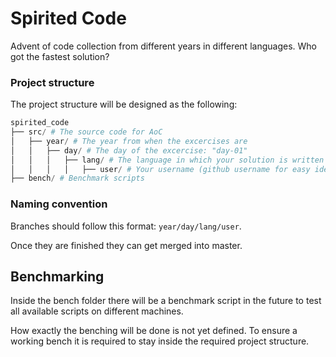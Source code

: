 # Spirited Code
Advent of code collection from different years in different languages. Who got the fastest solution?

### Project structure

The project structure will be designed as the following:

```python
spirited_code
├── src/ # The source code for AoC
│   ├── year/ # The year from when the excercises are
│   │   ├── day/ # The day of the excercise: "day-01"
│   │   │   ├── lang/ # The language in which your solution is written
│   │   │   │   ├── user/ # Your username (github username for easy identification)
├── bench/ # Benchmark scripts
```

### Naming convention

Branches should follow this format: `year/day/lang/user`.

Once they are finished they can get merged into master.

## Benchmarking

Inside the bench folder there will be a benchmark script in the future to test all available scripts on different machines.

How exactly the benching will be done is not yet defined. To ensure a working bench it is required to stay inside the required project structure.
